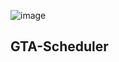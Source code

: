 ![image](https://user-images.githubusercontent.com/47064751/139287546-0e213a46-6867-427d-b6b1-a3e40c6000a2.png)

## GTA-Scheduler
